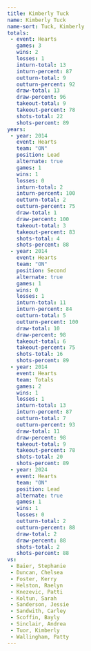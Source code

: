 ```yaml
---
title: Kimberly Tuck
name: Kimberly Tuck
name-sort: Tuck, Kimberly
totals:
 - event: Hearts
   games: 3
   wins: 2
   losses: 1
   inturn-total: 13
   inturn-percent: 87
   outturn-total: 9
   outturn-percent: 92
   draw-total: 13
   draw-percent: 96
   takeout-total: 9
   takeout-percent: 78
   shots-total: 22
   shots-percent: 89
years:
 - year: 2014
   event: Hearts
   team: "ON"
   position: Lead
   alternate: true
   games: 1
   wins: 1
   losses: 0
   inturn-total: 2
   inturn-percent: 100
   outturn-total: 2
   outturn-percent: 75
   draw-total: 1
   draw-percent: 100
   takeout-total: 3
   takeout-percent: 83
   shots-total: 4
   shots-percent: 88
 - year: 2014
   event: Hearts
   team: "ON"
   position: Second
   alternate: true
   games: 1
   wins: 0
   losses: 1
   inturn-total: 11
   inturn-percent: 84
   outturn-total: 5
   outturn-percent: 100
   draw-total: 10
   draw-percent: 98
   takeout-total: 6
   takeout-percent: 75
   shots-total: 16
   shots-percent: 89
 - year: 2014
   event: Hearts
   team: Totals
   games: 2
   wins: 1
   losses: 1
   inturn-total: 13
   inturn-percent: 87
   outturn-total: 7
   outturn-percent: 93
   draw-total: 11
   draw-percent: 98
   takeout-total: 9
   takeout-percent: 78
   shots-total: 20
   shots-percent: 89
 - year: 2024
   event: Hearts
   team: "ON"
   position: Lead
   alternate: true
   games: 1
   wins: 1
   losses: 0
   outturn-total: 2
   outturn-percent: 88
   draw-total: 2
   draw-percent: 88
   shots-total: 2
   shots-percent: 88
vs:
 - Baier, Stephanie
 - Duncan, Chelsea
 - Foster, Kerry
 - Helston, Raelyn
 - Knezevic, Patti
 - Koltun, Sarah
 - Sanderson, Jessie
 - Sandwith, Carley
 - Scoffin, Bayly
 - Sinclair, Andrea
 - Tuor, Kimberly
 - Wallingham, Patty
---
```

